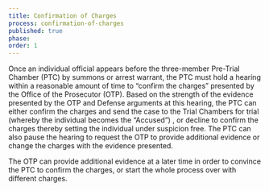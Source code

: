 ```yaml
---
title: Confirmation of Charges
process: confirmation-of-charges
published: true
phase:
order: 1
---
```



Once an individual official appears before the three-member Pre-Trial Chamber (PTC) by summons or arrest warrant, the PTC must hold a hearing within a reasonable amount of time to “confirm the charges” presented by the Office of the Prosecutor (OTP). Based on the strength of the evidence presented by the OTP and Defense arguments at this hearing, the PTC can either confirm the charges and send the case to the Trial Chambers for trial (whereby the individual becomes the “Accused”) , or decline to confirm the charges thereby setting the individual under suspicion free. The PTC can also pause the hearing to request the OTP to provide additional evidence or change the charges with the evidence presented. &nbsp; &nbsp;

The OTP can provide additional evidence at a later time in order to convince the PTC to confirm the charges, or start the whole process over with different charges.&nbsp;